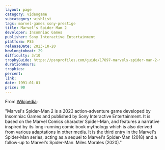 ```yaml
---
layout: page
category: videogame
subcategory: wishlist
tags: marvel-games sony-prestige
title: Marvel's Spider Man 2
developer: Insomniac Games
publisher: Sony Interactive Entertainment
platform: PS5
releaseDate: 2023-10-20
howlongtobeat: 29
difficulty: 3/10
trophyGuide: https://psnprofiles.com/guide/17897-marvels-spider-man-2-trophy-guide
durationHours:
trophies:
percent:
link:
date: 1991-01-01
price: 90
---
```


From [Wikipedia](https://en.wikipedia.org/wiki/Spider-Man_2_(2023_video_game)):

"Marvel's Spider-Man 2 is a 2023 action-adventure game developed by Insomniac Games and published by Sony Interactive Entertainment. It is based on the Marvel Comics character Spider-Man, and features a narrative inspired by its long-running comic book mythology which is also derived from various adaptations in other media. It is the third entry in the Marvel's Spider-Man series, acting as a sequel to Marvel's Spider-Man (2018) and a follow-up to Marvel's Spider-Man: Miles Morales (2020)."

